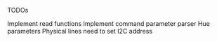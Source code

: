 TODOs

Implement read functions
Implement command parameter parser
Hue parameters
Physical lines need to set I2C address
